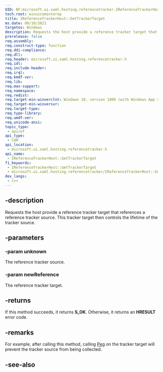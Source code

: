 ```yaml
---
UID: NF:microsoft.ui.xaml.hosting.referencetracker.IReferenceTrackerHost.GetTrackerTarget
tech.root: winuicominterop
title: IReferenceTrackerHost::GetTrackerTarget
ms.date: 09/10/2021
targetos: Windows
description: Requests the host provide a reference tracker target that references a reference tracker source. This tracker target then controls the lifetime of the tracker source.
prerelease: false
req.assembly: 
req.construct-type: function
req.ddi-compliance: 
req.dll: 
req.header: microsoft.ui.xaml.hosting.referencetracker.h
req.idl: 
req.include-header: 
req.irql: 
req.kmdf-ver: 
req.lib: 
req.max-support: 
req.namespace: 
req.redist: 
req.target-min-winverclnt: Windows 10, version 1809 (with Windows App SDK 0.5 or later)
req.target-min-winversvr: 
req.target-type: 
req.type-library: 
req.umdf-ver: 
req.unicode-ansi: 
topic_type:
 - apiref
api_type:
 - COM
api_location:
 - microsoft.ui.xaml.hosting.referencetracker.h
api_name:
 - IReferenceTrackerHost::GetTrackerTarget
f1_keywords:
 - IReferenceTrackerHost::GetTrackerTarget
 - microsoft.ui.xaml.hosting.referencetracker/IReferenceTrackerHost::GetTrackerTarget
dev_langs:
 - c++
---
```


## -description

Requests the host provide a reference tracker target that references a reference tracker source. This tracker target then controls the lifetime of the tracker source.

## -parameters

### -param unknown

The reference tracker source.

### -param newReference

The reference tracker target.

## -returns

If this method succeeds, it returns **S_OK**. Otherwise, it returns an **HRESULT** error code.

## -remarks

For example, after calling this method, calling [Peg](nf-microsoft-ui-xaml-hosting-referencetracker-ireferencetrackertarget-peg.md) on the tracker target will prevent the tracker source from being collected.

## -see-also
